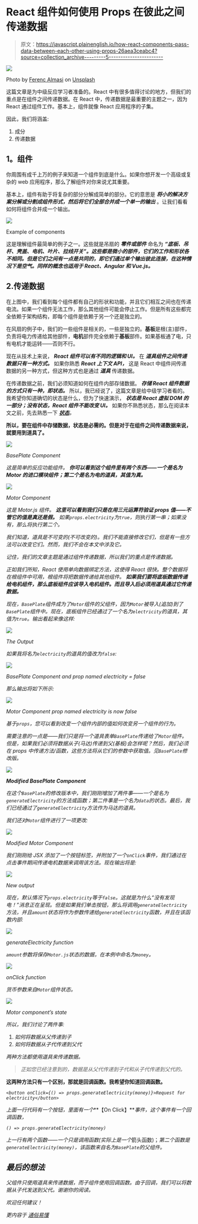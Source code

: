 # React 组件如何使用 Props 在彼此之间传递数据

> 原文：<https://javascript.plainenglish.io/how-react-components-pass-data-between-each-other-using-props-26aea3ceabc4?source=collection_archive---------5----------------------->

![](img/622d70cd245b95eddad46a5ae474a323.png)

Photo by [Ferenc Almasi](https://unsplash.com/@flowforfrank?utm_source=medium&utm_medium=referral) on [Unsplash](https://unsplash.com?utm_source=medium&utm_medium=referral)

这篇文章是为中级反应学习者准备的。React 中有很多值得讨论的地方，但我们的重点是在组件之间传递数据。在 React 中，传递数据是最重要的主题之一，因为 React 通过组件工作。基本上，组件就像 React 应用程序的子集。

因此，我们将涵盖:

1.  成分
2.  传递数据

## **1。组件**

你周围有成千上万的例子来知道一个组件到底是什么。如果你想开发一个高级或复杂的 web 应用程序，那么了解组件对你来说尤其重要。

基本上，组件有助于将复杂的部分分解成简单的部分。它的意思是 ***将小的解决方案分解或分割成组件形式，然后将它们全部合并成一个单一的输出*** 。让我们看看如何将组件合并成一个输出。

![](img/633d647e61cff8375fbb9d71c1de0ead.png)

Example of components

这是理解组件最简单的例子之一。这些就是吊扇的 ***零件或部件*** 命名为 ***“底板、吊杆、壳盖、电机、叶片、拉线开关”。这些都是微小的部件，它们的工作和形状各不相同。但是它们之间有一点是共同的，即它们通过单个输出彼此连接，在这种情况下是空气。同样的概念也适用于 React、Angular 和 Vue.js。***

## 2.传递数据

在上图中，我们看到每个组件都有自己的形状和功能，并且它们相互之间也在传递电流。如果一个组件无法工作，那么其他组件可能会停止工作。但是所有这些都完全依赖于架构结构，即每个组件是依赖于另一个还是独立的。

在风扇的例子中，我们的一些组件是相关的，一些是独立的。**基板**是根(主)部件，负责将电力传递给其他部件，**电机**部件完全依赖于**基板**部件。如果基板通了电，只有电机才能运转——否则不行。

现在从技术上来说， ***React 组件可以有不同的逻辑和 UI。*** 在 ***道具组件之间传递数据只有一种方式。*** 如果你熟悉 ***React 上下文 API，*** 这是 React 中组件间传递数据的另一种方式，但这种方式也是通过 ***道具*** 传递数据。

在传递数据之前，我们必须知道如何在组件内部存储数据。 ***存储 React 组件数据的方式只有一种，即状态。*** 所以，我已经说了，这篇文章是给中级学习者看的。我希望你知道确切的状态是什么，但为了快速演示， ***状态是 React 虚拟 DOM 的一部分；没有状态，React 组件不能改变 UI。*** 如果你不熟悉状态，那么在阅读本文之前，先去熟悉一下 [***状态***](https://reactjs.org/docs/state-and-lifecycle.html)*。*

****所以，要在组件中存储数据，状态是必需的。但是对于在组件之间传递数据来说，就要用到道具了。****

*![](img/4b4994ac56dc1b57ae1f908558931dcb.png)*

*BasePlate Component*

*这是简单的反应功能组件。 ***你可以看到这个组件里有两个东西——一个是名为 Motor 的进口模块组件；第二个是名为电的道具，其值为真。****

*![](img/8a21ed47c82dc1bc3d780e4dd1509bb3.png)*

*Motor Component*

*这是 Motor.js 组件。 ***这里可以看到我们只是在用三元运算符验证 props 值——不管它的值是真还是假。*** 如果`props.electricity`为`true`，则执行第一串；如果没有，那么将执行第二个。*

*我们知道，道具是不可变的(不可改变的)。我们不能直接修改它们，但是有一些方法可以改变它们。然而，我们不会在本文中涉及它。*

*记住，我们的文章主题是通过组件传递数据，所以我们的重点是传递数据。*

*正如我们所知，React 使用单向数据绑定方法，这使得 React 很快。整个数据将在根组件中可用，根组件将把数据传递给其他组件。 ***如果我们要将底板数据传递给电机组件，那么底板组件应该导入电机组件。而且导入后必须用道具通过它传递数据。****

*现在，`BasePlate`组件成为了`Motor`组件的父组件，因为`Motor`被导入(追加)到了`BasePlate`组件中。现在，底板组件已经通过了一个名为`electricity`的道具，其值为`true`。输出看起来像这样:*

*![](img/2c0163e3288ca57447d55f4190d68b89.png)*

*The Output*

*如果我将名为`electricity`的道具的值改为`false`:*

*![](img/8a59d3049a69c48c157129163a527889.png)*

*BasePlate Component and prop named electricity = false*

*那么输出将如下所示:*

*![](img/9361c907e313392d22dc66085f651b83.png)*

*Motor Component prop named electricity is now false*

*基于`props`，您可以看到改变一个组件内部的值如何改变另一个组件的行为。*

*需要注意的一点是——我们只是将一个道具表单`BasePlate`传递给了`Motor`组件。但是，如果我们必须将数据从子(马达)传递到父(基板)会怎样呢？然后，我们必须在 props 中传递方法/函数，这些方法将从它们的参数中获取值。见`BasePlate`修改版。*

*![](img/0c9e1f0cc8f8fca652a48a75590bf1c6.png)*

***Modified BasePlate Component***

*在这个`BasePlate`的修改版本中，我们刚刚增加了两件事——一个是名为`generateElectricity`的方法或函数；第二件事是一个名为`data`的状态。最后，我们已经通过了`generateElectricity`方法作为马达的道具。*

*我们还对`Motor`组件进行了一项更改:*

*![](img/6ca4bb233f94a1a1390795c3957dc59b.png)*

*Modified Motor Component*

*我们刚刚给 JSX 添加了一个按钮标签，并附加了一个`onClick`事件，我们通过在点击事件期间传递电机数据来调用该方法。现在输出将是:*

*![](img/cc296c6a00275aa4744c00ce0bd62211.png)*

*New output*

*现在，默认情况下`props.electricity`等于`false`。这就是为什么“没有发现电！”消息正在呈现。但是如果我们单击按钮，那么将调用`generateElectricity`方法，并且`amount`状态将作为参数传递给`generateElectricity`函数，并且在该函数内部:*

*![](img/feee03d76dfb099012943f6ab4301bb7.png)*

*generateElectricity function*

*`amount`参数将保存`Motor.js`状态的数据，在本例中命名为`money`。*

*![](img/0353444328c1b412a434ffcf3c508b19.png)*

*onClick function*

*货币参数来自`Motor`组件状态。*

*![](img/90baf1fe1004271d7a8a9660a3eef9d7.png)*

*Motor component’s state*

*所以，我们讨论了两件事:*

1.  *如何将数据从父传递到子*
2.  *如何将数据从子代传递到父代*

*两种方法都使用道具来传递数据。*

> *正如您已经注意到的，数据是从父代传递到子代和从子代传递到父代的。*

****这两种方法只有一个区别，那就是回调函数。我希望你知道回调函数。****

*`<button onClick={() => props.generateElectricity(money)}>Request for electricity</button>`*

*上面一行代码有一个按钮，里面有一个***【On Click】***事件，这个事件有一个回调函数，*

*`() => props.generateElectricity(money)`*

*上一行有两个函数——一个只是调用函数(实际上是一个*箭头函数)；*第二个函数是`generateElectricity(money)`，该函数来自名为`BasePlate`的父组件。*

## *最后的想法*

*父组件只使用道具来传递数据，而子组件使用回调函数。由于回调，我们可以将数据从子代发送到父代。谢谢你的阅读。*

*欢迎任何建议！*

**更内容于* [*通俗易懂*](http://plainenglish.io/)*